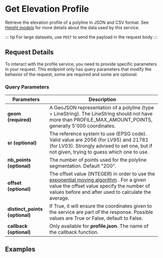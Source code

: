 # Get Elevation Profile

Retrieve the elevation profile of a polyline in JSON and CSV format.
See [Height models](https://www.swisstopo.admin.ch/en/geodata/height/alti3d.html) for more details about the data used by this service.

<ApiCodeBlock url="https://api3.geo.admin.ch/rest/services/profile.json" method="GET / POST" />
<ApiCodeBlock url="https://api3.geo.admin.ch/rest/services/profile.csv" method="GET / POST" />

::: tip
For large datasets, use `POST` to send the payload in the request body
:::

## Request Details

To interact with the profile service, you need to provide specific parameters in your request.
This endpoint only has query parameters that modify the behavior of the request, some are required and some are optional.

### Query Parameters

| Parameters                     | Description                                                                                                                                                                                                                                                             |
| ------------------------------ | ----------------------------------------------------------------------------------------------------------------------------------------------------------------------------------------------------------------------------------------------------------------------- |
| **geom (required)**            | A GeoJSON representation of a polyline (type = LineString). The LineString should not have more than <span class="title-ref">PROFILE_MAX_AMOUNT_POINTS</span>, generally 5'000 coordinates.                                                                             |
| **sr (optional)**              | The reference system to use (EPSG code). Valid value are 2056 (for LV95) and 21781 (for LV03). Strongly advised to set one, but if not given, trying to guess which one to use.                                                                                         |
| **nb_points (optional)**       | The number of points used for the polyline segmentation. Default "200".                                                                                                                                                                                                 |
| **offset (optional)**          | The offset value (INTEGER) in order to use the [exponential moving algorithm](http://en.wikipedia.org/wiki/Moving_average#Exponential_moving_average) . For a given value the offset value specify the number of values before and after used to calculate the average. |
| **distinct_points (optional)** | If True, it will ensure the coordinates given to the service are part of the response. Possible values are True or False, default to False.                                                                                                                             |
| **callback (optional)**        | Only available for **profile.json**. The name of the callback function.                                                                                                                                                                                                 |

## Examples

<ExampleCodeBlock
request='$ curl https://api3.geo.admin.ch/rest/services/profile.json?geom={%22type%22:%22LineString%22,%22coordinates%22:[[2550050,1206550],[2556950,1204150],[2561050,1207950]]}'
example='[
  {
    "alts": {
      "COMB": 1121.9,
      "DTM2": 1121.9,
      "DTM25": 1121.9
    },
    "dist": 0,
    "easting": 2550050,
    "northing": 1206550
  },
  {
    "alts": {
      "COMB": 1143.5,
      "DTM2": 1143.5,
      "DTM25": 1143.5
    },
    "dist": 64.7,
    "easting": 2550111.062,
    "northing": 1206528.761
  },
  {
    "alts": {
      "COMB": 1158.4,
      "DTM2": 1158.4,
      "DTM25": 1158.4
    },
    "dist": 129.3,
    "easting": 2550172.124,
    "northing": 1206507.522
  },
  (...more results...)
]'
/>

<ExampleCodeBlock
request='$ curl https://api3.geo.admin.ch/rest/services/profile.csv?geom={"type":"LineString","coordinates":[[2550050,1206550],[2556950,1204150],[2561050,1207950]]}'
example='profile.csv'
/>
